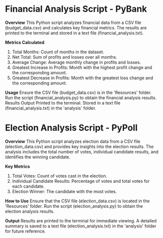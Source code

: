 # Financial Analysis Script - PyBank 

**Overview**
This Python script analyzes financial data from a CSV file (budget_data.csv) and calculates key financial metrics. The results are printed to the terminal and stored in a text file (financial_analysis.txt).

**Metrics Calculated**
1. Total Months: Count of months in the dataset.
2. Net Total: Sum of profits and losses over all months.
3. Average Change: Average monthly change in profits and losses.
4. Greatest Increase in Profits: Month with the highest profit change and the corresponding amount.
5. Greatest Decrease in Profits: Month with the greatest loss change and the corresponding amount.

**Usage**
Ensure the CSV file (budget_data.csv) is in the 'Resources' folder.
Run the script (financial_analysis.py) to obtain the financial analysis results.
Results Output
Printed to the terminal.
Stored in a text file (financial_analysis.txt) in the 'analysis' folder.


# Election Analysis Script - PyPoll
**Overview**
This Python script analyzes election data from a CSV file (election_data.csv) and provides key insights into the election results. The analysis includes the total number of votes, individual candidate results, and identifies the winning candidate.

**Key Metrics**
1. Total Votes: Count of votes cast in the election.
2. Individual Candidate Results: Percentage of votes and total votes for each candidate.
3. Election Winner: The candidate with the most votes.

**How to Use**
Ensure that the CSV file (election_data.csv) is located in the 'Resources' folder.
Run the script (election_analysis.py) to obtain the election analysis results.

**Output**
Results are printed to the terminal for immediate viewing.
A detailed summary is saved to a text file (election_analysis.txt) in the 'analysis' folder for future reference.
